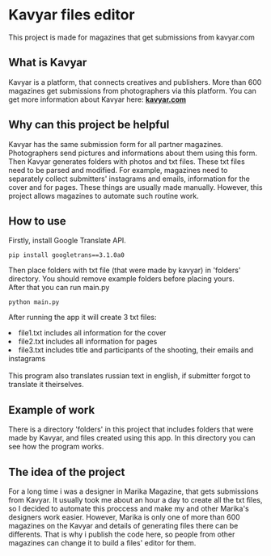 # Kavyar files editor
This project is made for magazines that get submissions from kavyar.com

## What is Kavyar
Kavyar is a platform, that connects creatives and publishers. More than 600 magazines get submissions from photographers 
via this platform.
You can get more information about Kavyar here: **<a href="https://kavyar.com/home">kavyar.com</a>**

## Why can this project be helpful
Kavyar has the same submission form for all partner magazines. Photographers send pictures and informations about them 
using this form.
Then Kavyar generates folders with photos and txt files. These txt files need to be parsed and modified.
For example, magazines need to separately collect submitters' instagrams and emails, information for the cover 
and for pages.
These things are usually made manually. However, this project allows magazines to automate such routine work.

## How to use
Firstly, install Google Translate API.
```
pip install googletrans==3.1.0a0
```
Then place folders with txt file (that were made by kavyar) in 'folders' directory. 
You should remove example folders before placing yours.<br>
After that you can run main.py
```
python main.py
```
After running the app it will create 3 txt files:
<li>file1.txt includes all information for the cover</li>
<li>file2.txt includes all information for pages</li>
<li>file3.txt includes title and participants of the shooting, their emails and instagrams</li><br>
This program also translates russian text in english, if submitter forgot to translate it theirselves.

## Example of work
There is a directory 'folders' in this project that includes folders that were made by Kavyar, and files created 
using this app.
In this directory you can see how the program works.

## The idea of the project
For a long time i was a designer in Marika Magazine, that gets submissions from Kavyar. 
It usually took me about an hour a day to create all the txt files, so I decided to automate this proccess and make my 
and other Marika's designers work easier. However, Marika is only one of more than 600 magazines on the Kavyar and 
details of generating files there can be differents. That is why i publish the code here, so people from other magazines 
can change it to build a files' editor for them.
